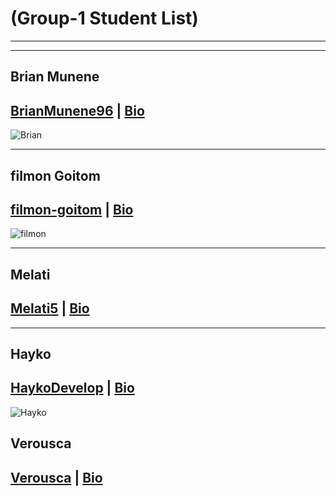 # (Group-1 Student List)

---

---

## Brian Munene

## [BrianMunene96](https://github.com/BrianMunene96) | [Bio](https://github.com/HYF-Class19/workflow-group1/blob/master/student-bios/brian.md)

![Brian](https://avatars.githubusercontent.com/u/107561877?v=4)

---

## filmon Goitom

## [filmon-goitom](https://github.com/filmon-goitom) | [Bio](https://github.com/HYF-Class19/workflow-group1/blob/master/student-bios/filmonbio.md)

![filmon](https://avatars.githubusercontent.com/u/107537323?s=400&u=f97d28a78e944cefe29f49f7abad9a3db9e53810&v=4)

---

## Melati

## [Melati5](https://github.com/Melati5) | [Bio](https://github.com/HYF-Class19/workflow-group1/blob/master/student-bios/melati5.md)

---

## Hayko

## [HaykoDevelop](https://github.com/HaykoDevelop) | [Bio](https://github.com/HYF-Class19/workflow-group1/blob/master/student-bios/hayko.md)

![Hayko](https://avatars.githubusercontent.com/u/49321251?v=4)

## Verousca

## [Verousca](https://github.com/Verousca) | [Bio](https://github.com/HYF-Class19/workflow-group1/blob/master/student-bios/verousca.md)
